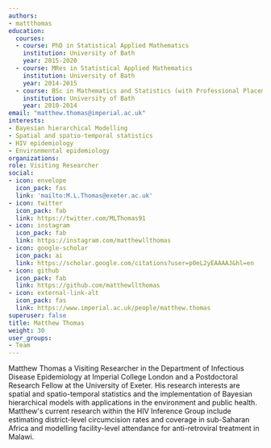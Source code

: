```yaml
---
authors:
- mattthomas
education:
  courses:
  - course: PhD in Statistical Applied Mathematics
    institution: University of Bath
    year: 2015-2020
  - course: MRes in Statistical Applied Mathematics
    institution: University of Bath
    year: 2014-2015
  - course: BSc in Mathematics and Statistics (with Professional Placement)
    institution: University of Bath
    year: 2010-2014
email: "matthew.thomas@imperial.ac.uk"
interests:
- Bayesian hierarchical Modelling
- Spatial and spatio-temporal statistics
- HIV epidemiology
- Environmental epidemiology
organizations:
role: Visiting Researcher
social:
- icon: envelope
  icon_pack: fas
  link: 'mailto:M.L.Thomas@exeter.ac.uk'
- icon: twitter
  icon_pack: fab
  link: https://twitter.com/MLThomas91
- icon: instagram
  icon_pack: fab
  link: https://instagram.com/matthewllthomas
- icon: google-scholar
  icon_pack: ai
  link: https://scholar.google.com/citations?user=p0eL2yEAAAAJ&hl=en
- icon: github
  icon_pack: fab
  link: https://github.com/matthewllthomas
- icon: external-link-alt
  icon_pack: fas
  link: https://www.imperial.ac.uk/people/matthew.thomas
superuser: false
title: Matthew Thomas
weight: 30
user_groups:
- Team
---
```


Matthew Thomas a Visiting Researcher in the Department of Infectious Disease Epidemiology at Imperial College London and a Postdoctoral Research Fellow at the University of Exeter. His research interests are spatial and spatio-temporal statistics and the implementation of Bayesian hierarchical models with applications in the environment and public health. Matthew's current research within the HIV Inference Group include estimating district-level circumcision rates and coverage in sub-Saharan Africa and modelling facility-level attendance for anti-retroviral treatment in Malawi. 






